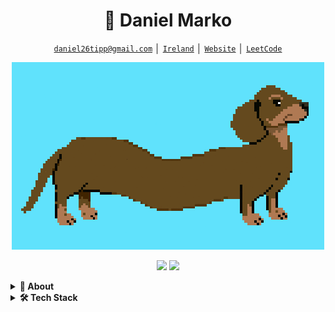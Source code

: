 <!-- Title -->
<h1 align="center" title="...and I'm happy to see you here :)">👋 Daniel Marko</h1>

<!-- Contact and keys -->
<p align="center">
<a href="daniel26tipp@gmail.com" title="Email Address"><code>daniel26tipp@gmail.com</code></a> │ <a href="https://en.wikipedia.org/wiki/Ireland" title="Ireland"><code>Ireland</code></a> │ <a href="https://daniel12331.github.io/daniel-portfolio/" title="Website"> <code>Website</code></a> │ <a href="https://leetcode.com/sniff123/" title="LeetCode"> <code>LeetCode</code></a>
</p>
<p align="center">
<img width="500" src="https://github.com/daniel12331/daniel12331/blob/master/assets/tumblr_n343swDgir1qb8uexo1_r3_500.gif" />
</p>

<!-- Socials -->
<p align="center">
  <a href="https://www.linkedin.com/in/daniel-marko-272aa6192/" title="LinkedIn - Daniel Marko"><img src="https://img.shields.io/badge/-Daniel_Marko-0072b1?style=flat&logo=Linkedin&logoColor=white" /></a>
  <a href="https://github.com/daniel12331" title="GitHub - @daniel12331"><img src="https://img.shields.io/badge/-daniel12331-3a3a3a?style=flat&logo=GitHub&logoColor=white" /></a>

  </kbd>
</p>


<!-- About Section -->
<details>
  <summary><b>👤 About</b></summary>
    <p>
      <img align="right" width="250" src="https://github.com/daniel12331/daniel12331/blob/master/assets/daniel.JPG" alt="Alicia Sykes" />
      
<blockquote>
I am a dedicated and ambitious software engineering student currently studying in Ireland. 
   
I have a strong interest in the field of cloud computing and cyber security. With a passion for staying up to date with the latest technology trends and developments, I am constantly seeking out new opportunities to learn and grow. Whether through coursework or hands-on projects.
   
I bring a strong work ethic and a desire to succeed to everything I do. I am determined to make a positive impact in the field of technology, with a particular focus on cloud computing and cyber security.

</blockquote>
    
----
  
  </p>
</details>

<!-- Tech Stack -->  
<details>
  <summary><b>🛠️ Tech Stack</b></summary>
    <p>

| **Category** | **Technologies** |
| - | - |
**Frontend** | [![React](https://img.shields.io/static/v1?label=&message=React&color=61DAFB&logo=react&logoColor=FFFFFF)](https://reactjs.org/)
**Core** | [![TypeScript](https://img.shields.io/static/v1?label=&message=TypeScript&color=3178C6&logo=typescript&logoColor=FFFFFF)](https://www.typescriptlang.org/) [![JavaScript](https://img.shields.io/static/v1?label=&message=JavaScript&color=F7DF1E&logo=javascript&logoColor=FFFFFF)](https://www.javascript.com/) [![Python](https://img.shields.io/static/v1?label=&message=Python&color=3C78A9&logo=python&logoColor=FFFFFF)](https://www.python.org/) [![Java](https://img.shields.io/static/v1?label=&message=Java&color=007396&logo=java&logoColor=FFFFFF)](https://www.java.com/) [![Node.js](https://img.shields.io/static/v1?label=&message=Node.js&color=339933&logo=nodedotjs&logoColor=FFFFFF)](https://nodejs.org/)
**Mobile** | [![Android](https://img.shields.io/static/v1?label=&message=Android&color=3DDC84&logo=android&logoColor=FFFFFF)](https://developer.android.com/) [![Kotlin](https://img.shields.io/static/v1?label=&message=Kotlin&color=7F52FF&logo=kotlin&logoColor=FFFFFF)](https://kotlinlang.org/)
**Cloud** | [![Heroku](https://img.shields.io/static/v1?label=&message=Heroku&color=430098&logo=heroku&logoColor=FFFFFF)](https://heroku.com/) [![Netlify](https://img.shields.io/static/v1?label=&message=Netlify&color=00C7B7&logo=netlify&logoColor=FFFFFF)](https://netlify.com/) [![Google Cloud](https://img.shields.io/static/v1?label=&message=GCP&color=4285F4&logo=googlecloud&logoColor=FFFFFF)](https://cloud.google.com/) [![Amazon Web Services](https://img.shields.io/static/v1?label=&message=AWS&color=4285F4&logo=amazon-aws&logoColor=white)](https://aws.amazon.com/)
**Testing** |  [![Cypress](https://img.shields.io/static/v1?label=&message=Cypress&color=17202C&logo=cypress&logoColor=FFFFFF)](https://www.cypress.io/)
**Misc** | [![Linux](https://img.shields.io/static/v1?label=&message=Linux&color=FCC624&logo=linux&logoColor=FFFFFF)](https://www.linux.org/) [![Bash](https://img.shields.io/static/v1?label=&message=Bash&color=4EAA25&logo=gnubash&logoColor=FFFFFF)](https://www.gnu.org/software/bash/) [![Markdown](https://img.shields.io/static/v1?label=&message=Markdown&color=000000&logo=markdown&logoColor=FFFFFF)](https://en.wikipedia.org/wiki/Markdown)  [![Debian](https://img.shields.io/badge/Debian-A81D33?style=for-the-badge&logo=debian&logoColor=white)](https://code.debian.com/) [![MacOS](https://img.shields.io/badge/mac%20os-000000?style=for-the-badge&logo=apple&logoColor=white)](https://code.macos.com/)
**Editors** |  [![VS Code](https://img.shields.io/static/v1?label=&message=VS%20Code&color=9013FE&logo=visualstudiocode&logoColor=FFFFFF)](https://code.visualstudio.com/)  [![Android Studio](https://img.shields.io/badge/Android_Studio-3DDC84?style=for-the-badge&logo=android-studio&logoColor=white)](https://code.androidstudio.com/) [![Intellij](https://img.shields.io/badge/IntelliJ_IDEA-000000.svg?style=for-the-badge&logo=intellij-idea&logoColor=white)](https://code.intellij.com/) [![Sublime](https://img.shields.io/badge/sublime_text-%23575757.svg?&style=for-the-badge&logo=sublime-text&logoColor=important)](https://code.sublime.com/) [![PyCharm](https://img.shields.io/badge/PyCharm-000000.svg?&style=for-the-badge&logo=PyCharm&logoColor=white)](https://code.pycharm.com/)

   </p>
</details>
  
</details>

